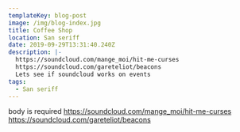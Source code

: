 ```yaml
---
templateKey: blog-post
image: /img/blog-index.jpg
title: Coffee Shop
location: San seriff
date: 2019-09-29T13:31:40.240Z
description: |-
  https://soundcloud.com/mange_moi/hit-me-curses
  https://soundcloud.com/gareteliot/beacons
  Lets see if soundcloud works on events
tags:
  - San seriff
---
```

body is required
https://soundcloud.com/mange_moi/hit-me-curses
https://soundcloud.com/gareteliot/beacons